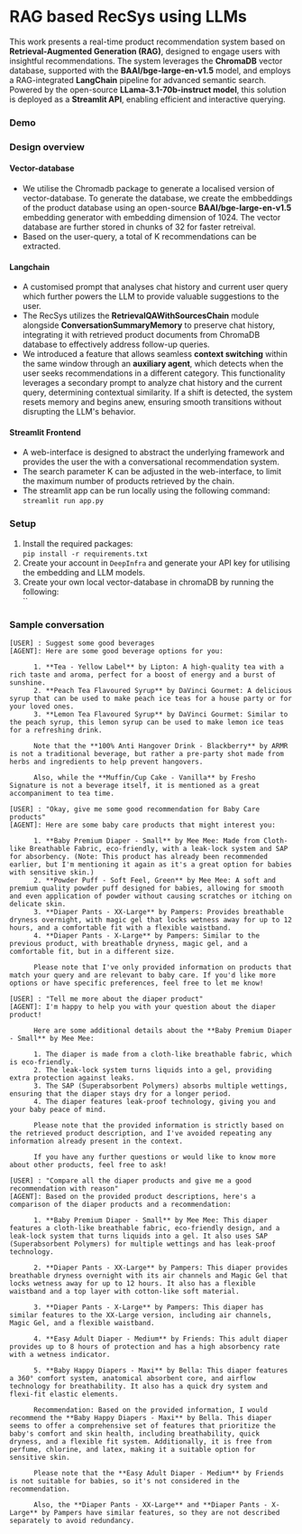 # RAG based RecSys using LLMs

This work presents a real-time product recommendation system based on **Retrieval-Augmented Generation (RAG)**, designed to engage users with insightful recommendations. The system leverages the **ChromaDB** vector database, supported with the **BAAI/bge-large-en-v1.5** model, and employs a RAG-integrated **LangChain** pipeline for advanced semantic search. Powered by the open-source **LLama-3.1-70b-instruct model**, this solution is deployed as a **Streamlit API**, enabling efficient and interactive querying.


### Demo 

### Design overview
#### Vector-database
- We utilise the Chromadb package to generate a localised version of vector-database. To generate the database, we create the embbeddings of the product database using an open-source **BAAI/bge-large-en-v1.5** embedding generator with embedding dimension of 1024. The vector database are further stored in chunks of 32 for faster retreival.
- Based on the user-query, a total of K recommendations can be extracted.

#### Langchain
- A customised prompt that analyses chat history and current user query which further powers the LLM to provide valuable suggestions to the user.
- The RecSys utilizes the **RetrievalQAWithSourcesChain** module alongside **ConversationSummaryMemory** to preserve chat history, integrating it with retrieved product documents from ChromaDB database to effectively address follow-up queries.
- We introduced a feature that allows seamless **context switching** within the same window through an **auxiliary agent**, which detects when the user seeks recommendations in a different category. This functionality leverages a secondary prompt to analyze chat history and the current query, determining contextual similarity. If a shift is detected, the system resets memory and begins anew, ensuring smooth transitions without disrupting the LLM's behavior.

#### Streamlit Frontend
- A web-interface is designed to abstract the underlying framework and provides the user the with a conversational recommendation system.
- The search parameter K can be adjusted in the web-interface, to limit the maximum number of products retrieved by the chain.
- The streamlit app can be run locally using the following command:
      ```
        streamlit run app.py
      ```

### Setup
1. Install the required packages:\
   ```pip install -r requirements.txt```
2. Create your account in `DeepInfra` and generate your API key for utilising the embedding and LLM models.
3. Create your own local vector-database in chromaDB by running the following:\
   ``
### Sample conversation
```
[USER] : Suggest some good beverages
[AGENT]: Here are some good beverage options for you:

      1. **Tea - Yellow Label** by Lipton: A high-quality tea with a rich taste and aroma, perfect for a boost of energy and a burst of sunshine.
      2. **Peach Tea Flavoured Syrup** by DaVinci Gourmet: A delicious syrup that can be used to make peach ice teas for a house party or for your loved ones.
      3. **Lemon Tea Flavoured Syrup** by DaVinci Gourmet: Similar to the peach syrup, this lemon syrup can be used to make lemon ice teas for a refreshing drink.
      
      Note that the **100% Anti Hangover Drink - Blackberry** by ARMR is not a traditional beverage, but rather a pre-party shot made from herbs and ingredients to help prevent hangovers.
      
      Also, while the **Muffin/Cup Cake - Vanilla** by Fresho Signature is not a beverage itself, it is mentioned as a great accompaniment to tea time.

[USER] : "Okay, give me some good recommendation for Baby Care products"
[AGENT]: Here are some baby care products that might interest you:

      1. **Baby Premium Diaper - Small** by Mee Mee: Made from Cloth-like Breathable Fabric, eco-friendly, with a leak-lock system and SAP for absorbency. (Note: This product has already been recommended earlier, but I'm mentioning it again as it's a great option for babies with sensitive skin.)
      2. **Powder Puff - Soft Feel, Green** by Mee Mee: A soft and premium quality powder puff designed for babies, allowing for smooth and even application of powder without causing scratches or itching on delicate skin.
      3. **Diaper Pants - XX-Large** by Pampers: Provides breathable dryness overnight, with magic gel that locks wetness away for up to 12 hours, and a comfortable fit with a flexible waistband.
      4. **Diaper Pants - X-Large** by Pampers: Similar to the previous product, with breathable dryness, magic gel, and a comfortable fit, but in a different size.
      
      Please note that I've only provided information on products that match your query and are relevant to baby care. If you'd like more options or have specific preferences, feel free to let me know!

[USER] : "Tell me more about the diaper product"
[AGENT]: I'm happy to help you with your question about the diaper product!

      Here are some additional details about the **Baby Premium Diaper - Small** by Mee Mee:
      
      1. The diaper is made from a cloth-like breathable fabric, which is eco-friendly.
      2. The leak-lock system turns liquids into a gel, providing extra protection against leaks.
      3. The SAP (Superabsorbent Polymers) absorbs multiple wettings, ensuring that the diaper stays dry for a longer period.
      4. The diaper features leak-proof technology, giving you and your baby peace of mind.
      
      Please note that the provided information is strictly based on the retrieved product description, and I've avoided repeating any information already present in the context.
      
      If you have any further questions or would like to know more about other products, feel free to ask!

[USER] : "Compare all the diaper products and give me a good recommendation with reason"
[AGENT]: Based on the provided product descriptions, here's a comparison of the diaper products and a recommendation:

      1. **Baby Premium Diaper - Small** by Mee Mee: This diaper features a cloth-like breathable fabric, eco-friendly design, and a leak-lock system that turns liquids into a gel. It also uses SAP (Superabsorbent Polymers) for multiple wettings and has leak-proof technology.
      
      2. **Diaper Pants - XX-Large** by Pampers: This diaper provides breathable dryness overnight with its air channels and Magic Gel that locks wetness away for up to 12 hours. It also has a flexible waistband and a top layer with cotton-like soft material.
      
      3. **Diaper Pants - X-Large** by Pampers: This diaper has similar features to the XX-Large version, including air channels, Magic Gel, and a flexible waistband.
      
      4. **Easy Adult Diaper - Medium** by Friends: This adult diaper provides up to 8 hours of protection and has a high absorbency rate with a wetness indicator.
      
      5. **Baby Happy Diapers - Maxi** by Bella: This diaper features a 360° comfort system, anatomical absorbent core, and airflow technology for breathability. It also has a quick dry system and flexi-fit elastic elements.
      
      Recommendation: Based on the provided information, I would recommend the **Baby Happy Diapers - Maxi** by Bella. This diaper seems to offer a comprehensive set of features that prioritize the baby's comfort and skin health, including breathability, quick dryness, and a flexible fit system. Additionally, it is free from perfume, chlorine, and latex, making it a suitable option for sensitive skin.
      
      Please note that the **Easy Adult Diaper - Medium** by Friends is not suitable for babies, so it's not considered in the recommendation.
      
      Also, the **Diaper Pants - XX-Large** and **Diaper Pants - X-Large** by Pampers have similar features, so they are not described separately to avoid redundancy.
```
